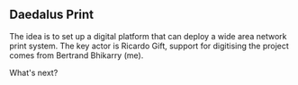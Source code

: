 ## Daedalus Print
 
The idea is to set up a digital platform that can deploy a wide area network print system. The key actor is Ricardo Gift, support for digitising the project comes from Bertrand Bhikarry (me).

What's next?
